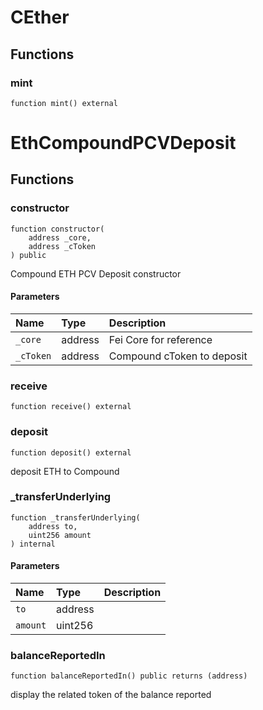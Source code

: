 # CEther

## Functions

### mint

```solidity
function mint() external
```

# EthCompoundPCVDeposit

## Functions

### constructor

```solidity
function constructor(
    address _core,
    address _cToken
) public
```

Compound ETH PCV Deposit constructor

#### Parameters

| Name | Type | Description |
| :--- | :--- | :---------- |
| `_core` | address | Fei Core for reference |
| `_cToken` | address | Compound cToken to deposit |

### receive

```solidity
function receive() external
```

### deposit

```solidity
function deposit() external
```

deposit ETH to Compound

### _transferUnderlying

```solidity
function _transferUnderlying(
    address to,
    uint256 amount
) internal
```

#### Parameters

| Name | Type | Description |
| :--- | :--- | :---------- |
| `to` | address |  |
| `amount` | uint256 |  |

### balanceReportedIn

```solidity
function balanceReportedIn() public returns (address)
```

display the related token of the balance reported

